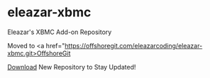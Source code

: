 eleazar-xbmc
============

Eleazar's XBMC Add-on Repository

Moved to <a href="https://offshoregit.com/eleazarcoding/eleazar-xbmc.git>OffshoreGit</a>

<a href="https://offshoregit.com/eleazarcoding/eleazar-xbmc/raw/master/repository.eleazar/repository.eleazar-1.3.zip">Download</a> New Repository to Stay Updated!
